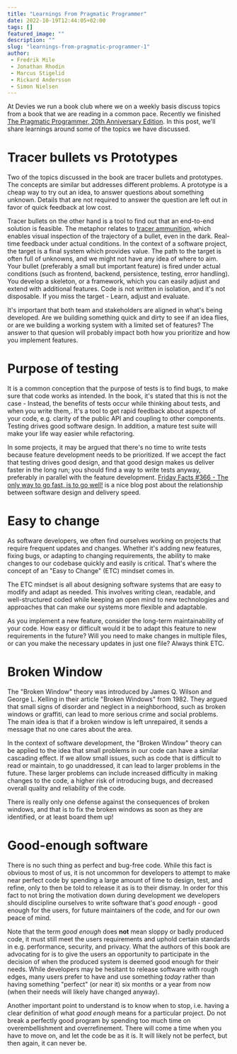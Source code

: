 ```yaml
---
title: "Learnings From Pragmatic Programmer"
date: 2022-10-19T12:44:05+02:00
tags: []
featured_image: ""
description: ""
slug: "learnings-from-pragmatic-programmer-1"
author:
 - Fredrik Mile
 - Jonathan Rhodin
 - Marcus Stigelid
 - Rickard Andersson
 - Simon Nielsen
---
```


At Devies we run a book club where we on a weekly basis discuss topics from a book that we are reading in a common pace.
Recently we finished [The Pragmatic Programmer, 20th Anniversary Edition](https://pragprog.com/titles/tpp20/the-pragmatic-programmer-20th-anniversary-edition/).
In this post, we'll share learnings around some of the topics we have discussed.

# Tracer bullets vs Prototypes
Two of the topics discussed in the book are tracer bullets and prototypes.
The concepts are similar but addresses different problems.
A prototype is a cheap way to try out an idea, to answer questions about something unknown.
Details that are not required to answer the question are left out in favor of quick feedback at low cost.

Tracer bullets on the other hand is a tool to find out that an end-to-end solution is feasible.
The metaphor relates to [tracer ammunition](https://en.wikipedia.org/wiki/Tracer_ammunition), which enables visual inspection of the trajectory of a bullet, even in the dark.
Real-time feedback under actual conditions.
In the context of a software project, the target is a final system which provides value.
The path to the target is often full of unknowns, and we might not have any idea of where to aim.
Your bullet (preferably a small but important feature) is fired under actual conditions (such as frontend, backend, persistence, testing, error handling).
You develop a skeleton, or a framework, which you can easily adjust and extend with additional features.
Code is not written in isolation, and it's not disposable.
If you miss the target - Learn, adjust and evaluate.

It's important that both team and stakeholders are aligned in what's being developed.
Are we building something quick and dirty to see if an idea flies, or are we building a working system with a limited set of features?
The answer to that quesion will probably impact both how you prioritize and how you implement features.

# Purpose of testing
It is a common conception that the purpose of tests is to find bugs, to make sure that code works as intended.
In the book, it's stated that this is not the case - Instead, the benefits of tests occur while thinking about tests, and when you write them,.
It's a tool to get rapid feedback about aspects of your code, e.g. clarity of the public API and coupling to other components.
Testing drives good software design.
In addition, a mature test suite will make your life way easier while refactoring.

In some projects, it may be argued that there's no time to write tests because feature development needs to be prioritized.
If we accept the fact that testing drives good design, and that good design makes us deliver faster in the long run; you should find a way to write tests anyway, preferably in parallel with the feature development.
[Friday Facts #366 - The only way to go fast, is to go well!](https://factorio.com/blog/post/fff-366) is a nice blog post about the relationship between software design and delivery speed.

# Easy to change
As software developers, we often find ourselves working on projects that require frequent updates and changes.
Whether it's adding new features, fixing bugs, or adapting to changing requirements, the ability to make changes to our codebase quickly and easily is critical.
That's where the concept of an "Easy to Change" (ETC) mindset comes in.

The ETC mindset is all about designing software systems that are easy to modify and adapt as needed. This involves writing clean, readable, and well-structured coded while
keeping an open mind to new technologies and approaches that can make our systems more flexible and adaptable.

As you implement a new feature, consider the long-term maintainability of your code. How easy or difficult would it be to adapt this feature to new requirements in the future? Will you need to make changes in multiple files, or can you make the necessary updates in just one file? Always think ETC. 

# Broken Window
The "Broken Window" theory was introduced by James Q. Wilson and George L. Kelling in their article "Broken Windows" from 1982.
They argued that small signs of disorder and neglect in a neighborhood, such as broken windows or graffiti, can lead to more serious crime and social problems.
The main idea is that if a broken window is left unrepaired, it sends a message that no one cares about the area.

In the context of software development, the "Broken Window" theory can be applied to the idea that small problems in our code can have a similar cascading effect. 
If we allow small issues, such as code that is difficult to read or maintain, to go unaddressed, it can lead to larger problems in the future.
These larger problems can include increased difficulty in making changes to the code, a higher risk of introducing bugs, and decreased overall quality and reliability of the code.

There is really only one defense against the consequences of broken windows, and that is to fix the broken windows as soon as they are identified, or at least board them up!

# Good-enough software

There is no such thing as perfect and bug-free code. While this fact is obvious to most of us, it is not uncommon for developers to attempt to make near perfect code by spending a large amount of time to design, test, and refine, only to then be told to release it as is to their dismay. In order for this fact to not bring the motivation down during development we developers should discipline ourselves to write software that's _good enough_ - good enough for the users, for future maintainers of the code, and for our own peace of mind.

Note that the term _good enough_ does **not** mean sloppy or badly produced code, it must still meet the users requirements and uphold certain standards in e.g. performance, security, and privacy. What the authors of this book are advocating for is to give the users an opportunity to participate in the decision of when the produced system is deemed good enough for their needs. While developers may be hesitant to release software with rough edges, many users prefer to have and use something _today_ rather than having something "perfect" (or near it) six months or a year from now (when their needs will likely have changed anyway). 

Another important point to understand is to know when to stop, i.e. having a clear definition of what _good enough_ means for a particular project. Do not break a perfectly good program by spending too much time on overembellishment and overrefinement. There will come a time when you have to move on, and let the code be as it is. It will likely not be perfect, but then again, it can never be. 
